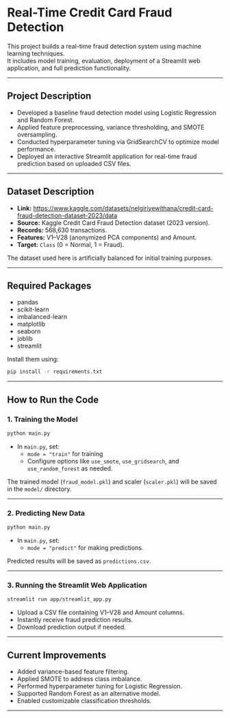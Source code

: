 # Real-Time Credit Card Fraud Detection

This project builds a real-time fraud detection system using machine learning techniques.  
It includes model training, evaluation, deployment of a Streamlit web application, and full prediction functionality.

---

## Project Description

- Developed a baseline fraud detection model using Logistic Regression and Random Forest.
- Applied feature preprocessing, variance thresholding, and SMOTE oversampling.
- Conducted hyperparameter tuning via GridSearchCV to optimize model performance.
- Deployed an interactive Streamlit application for real-time fraud prediction based on uploaded CSV files.

---

## Dataset Description
- **Link:** https://www.kaggle.com/datasets/nelgiriyewithana/credit-card-fraud-detection-dataset-2023/data
- **Source:** Kaggle Credit Card Fraud Detection dataset (2023 version).
- **Records:** 568,630 transactions.
- **Features:** V1–V28 (anonymized PCA components) and Amount.
- **Target:** `Class` (0 = Normal, 1 = Fraud).

The dataset used here is artificially balanced for initial training purposes.

---

## Required Packages

- pandas
- scikit-learn
- imbalanced-learn
- matplotlib
- seaborn
- joblib
- streamlit

Install them using:

```bash
pip install -r requirements.txt
```

---

## How to Run the Code

### 1. Training the Model

```bash
python main.py
```
- In `main.py`, set:
  - `mode = "train"` for training
  - Configure options like `use_smote`, `use_gridsearch`, and `use_random_forest` as needed.

The trained model (`fraud_model.pkl`) and scaler (`scaler.pkl`) will be saved in the `model/` directory.

---

### 2. Predicting New Data

```bash
python main.py
```
- In `main.py`, set:
  - `mode = "predict"` for making predictions.

Predicted results will be saved as `predictions.csv`.

---

### 3. Running the Streamlit Web Application

```bash
streamlit run app/streamlit_app.py
```
- Upload a CSV file containing V1–V28 and Amount columns.
- Instantly receive fraud prediction results.
- Download prediction output if needed.

---

## Current Improvements

- Added variance-based feature filtering.
- Applied SMOTE to address class imbalance.
- Performed hyperparameter tuning for Logistic Regression.
- Supported Random Forest as an alternative model.
- Enabled customizable classification thresholds.

---
